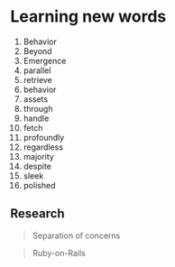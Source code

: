 # Learning new words

1. Behavior
2. Beyond 
3. Emergence
4. parallel
5. retrieve 
6. behavior
7. assets
8. through 
9. handle 
10. fetch 
11. profoundly
12. regardless 
13. majority 
14. despite 
15. sleek 
16. polished

## Research
> Separation of concerns

> Ruby-on-Rails
